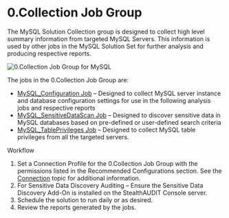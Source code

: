 # 0.Collection Job Group

The MySQL Solution Collection group is designed to collect high level summary information from
targeted MySQL Servers. This information is used by other jobs in the MySQL Solution Set for further
analysis and producing respective reports.

![0.Collection Job Group for MySQL](/img/product_docs/accessanalyzer/12.0/solutions/databases/postgresql/collection/0.collectionjobgroup.webp)

The jobs in the 0.Collection Job Group are:

- [MySQL_Configuration Job](/docs/accessanalyzer/12.0/solutions/databases/mysql/collection/mysql_configuration.md) – Designed to collect MySQL server instance and
  database configuration settings for use in the following analysis jobs and respective reports
- [MySQL_SensitiveDataScan Job](/docs/accessanalyzer/12.0/solutions/databases/mysql/collection/mysql_sensitivedatascan.md) – Designed to discover sensitive data in
  MySQL databases based on pre-defined or user-defined search criteria
- [MySQL_TablePrivileges Job](/docs/accessanalyzer/12.0/solutions/databases/mysql/collection/mysql_tableprivileges.md) – Designed to collect MySQL table privileges
  from all the targeted servers.

Workflow

1. Set a Connection Profile for the 0.Collection Job Group with the permissions listed in the
   Recommended Configurations section. See the
   [Connection](/docs/accessanalyzer/12.0/admin/settings/connection/overview.md) topic for additional information.
2. For Sensitive Data Discovery Auditing – Ensure the Sensitive Data Discovery Add-On is installed
   on the StealthAUDIT Console server.
3. Schedule the solution to run daily or as desired.
4. Review the reports generated by the jobs.
